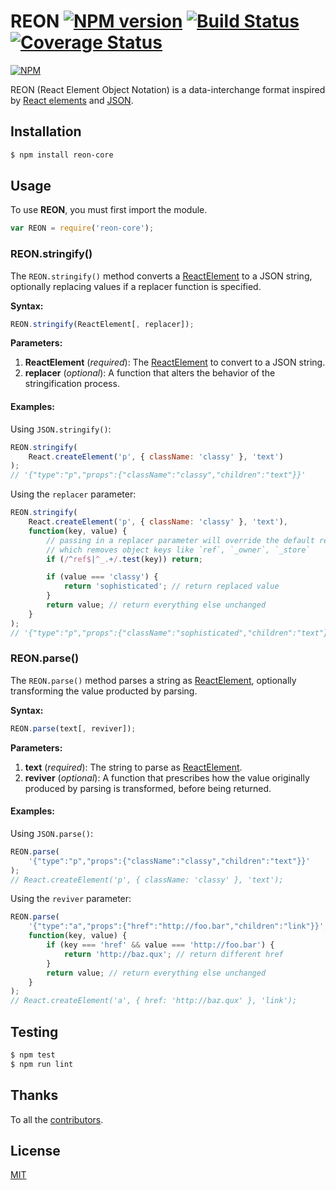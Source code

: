 # REON [![NPM version](https://img.shields.io/npm/v/reon-core.svg)](https://www.npmjs.com/package/reon-core) [![Build Status](https://travis-ci.org/remarkablemark/REON.svg?branch=master)](https://travis-ci.org/remarkablemark/REON) [![Coverage Status](https://coveralls.io/repos/github/remarkablemark/REON/badge.svg)](https://coveralls.io/github/remarkablemark/REON)

[![NPM](https://nodei.co/npm/reon-core.png)](https://nodei.co/npm/reon-core/)

REON (React Element Object Notation) is a data-interchange format inspired by [React elements](https://facebook.github.io/react/docs/glossary.html#react-elements) and [JSON](http://www.json.org).

## Installation

```sh
$ npm install reon-core
```

## Usage

To use **REON**, you must first import the module.

```js
var REON = require('reon-core');
```

### REON.stringify()

The `REON.stringify()` method converts a [ReactElement](https://facebook.github.io/react/docs/glossary.html#react-elements) to a JSON string, optionally replacing values if a replacer function is specified.

**Syntax:**

```js
REON.stringify(ReactElement[, replacer]);
```

**Parameters:**

1. **ReactElement** (_required_): The [ReactElement](https://facebook.github.io/react/docs/glossary.html#react-elements) to convert to a JSON string.
2. **replacer** (_optional_): A function that alters the behavior of the stringification process.

#### Examples:

Using `JSON.stringify()`:
```js
REON.stringify(
    React.createElement('p', { className: 'classy' }, 'text')
);
// '{"type":"p","props":{"className":"classy","children":"text"}}'
```

Using the `replacer` parameter:
```js
REON.stringify(
    React.createElement('p', { className: 'classy' }, 'text'),
    function(key, value) {
        // passing in a replacer parameter will override the default replacer,
        // which removes object keys like `ref`, `_owner`, `_store`
        if (/^ref$|^_.+/.test(key)) return;

        if (value === 'classy') {
            return 'sophisticated'; // return replaced value
        }
        return value; // return everything else unchanged
    }
);
// '{"type":"p","props":{"className":"sophisticated","children":"text"}}'
```

### REON.parse()

The `REON.parse()` method parses a string as [ReactElement](https://facebook.github.io/react/docs/glossary.html#react-elements), optionally transforming the value producted by parsing.

**Syntax:**

```js
REON.parse(text[, reviver]);
```

**Parameters:**

1. **text** (_required_): The string to parse as [ReactElement](https://facebook.github.io/react/docs/glossary.html#react-elements).
2. **reviver** (_optional_): A function that prescribes how the value originally produced by parsing is transformed, before being returned.

#### Examples:

Using `JSON.parse()`:
```js
REON.parse(
    '{"type":"p","props":{"className":"classy","children":"text"}}'
);
// React.createElement('p', { className: 'classy' }, 'text');
```

Using the `reviver` parameter:
```js
REON.parse(
    '{"type":"a","props":{"href":"http://foo.bar","children":"link"}}',
    function(key, value) {
        if (key === 'href' && value === 'http://foo.bar') {
            return 'http://baz.qux'; // return different href
        }
        return value; // return everything else unchanged
    }
);
// React.createElement('a', { href: 'http://baz.qux' }, 'link');
```

## Testing

```sh
$ npm test
$ npm run lint
```

## Thanks

To all the [contributors](https://github.com/remarkablemark/REON/graphs/contributors).

## License

[MIT](https://github.com/remarkablemark/REON/blob/master/LICENSE)
